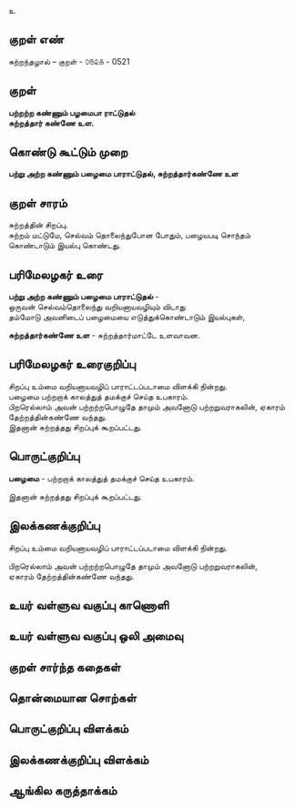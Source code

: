 உ

## குறள் எண் 

சுற்றந்தழால் – குறள் - ௦௫௨௧ - 0521  

## குறள் 

**பற்றற்ற கண்ணும் பழமைபா ராட்டுதல்  
சுற்றத்தார் கண்ணே உள.**

## கொண்டு கூட்டும் முறை

**பற்று அற்ற கண்ணும் பழைமை பாராட்டுதல், சுற்றத்தார்கண்ணே உள**

## குறள் சாரம் 

சுற்றத்தின் சிறப்பு.   
சுற்றம் மட்டுமே, செல்வம் தொலைந்துபோன போதும், பழையபடி சொந்தம் கொண்டாடும் இயல்பு கொண்டது.  

## பரிமேலழகர் உரை

**பற்று அற்ற கண்ணும் பழைமை பாராட்டுதல்** -  
ஒருவன் செல்வம்தொலைந்து வறியனாயவழியும் விடாது  
தம்மோடு அவனிடைப் பழைமையை எடுத்துக்கொண்டாடும் இயல்புகள்,  

**சுற்றத்தார்கண்ணே உள** - சுற்றத்தார்மாட்டே உளவாவன.  

## பரிமேலழகர் உரைகுறிப்பு   

சிறப்பு உம்மை வறியனாயவழிப் பாராட்டப்படாமை விளக்கி நின்றது.  
பழைமை பற்றறாக் காலத்துத் தமக்குச் செய்த உபகாரம்.  
பிறரெல்லாம் அவன் பற்றற்றபொழுதே தாமும் அவனோடு பற்றறுவராகலின், ஏகாரம் தேற்றத்தின்கண்ணே வந்தது.  
இதனான் சுற்றத்தது சிறப்புக் கூறப்பட்டது.   

## பொருட்குறிப்பு 

**பழைமை** - பற்றறாக் காலத்துத் தமக்குச் செய்த உபகாரம்.  

இதனான் சுற்றத்தது சிறப்புக் கூறப்பட்டது.   

## இலக்கணக்குறிப்பு  

சிறப்பு உம்மை வறியனாயவழிப் பாராட்டப்படாமை விளக்கி நின்றது.    

பிறரெல்லாம் அவன் பற்றற்றபொழுதே தாமும் அவனோடு பற்றறுவராகலின்,  
ஏகாரம் தேற்றத்தின்கண்ணே வந்தது.

## உயர் வள்ளுவ வகுப்பு காணொளி


## உயர் வள்ளுவ வகுப்பு ஒலி அமைவு 

 
## குறள் சார்ந்த கதைகள் 


## தொன்மையான சொற்கள்


## பொருட்குறிப்பு விளக்கம்


## இலக்கணக்குறிப்பு விளக்கம்


## ஆங்கில கருத்தாக்கம் 


